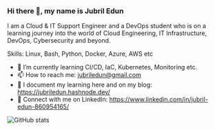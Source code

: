 ### Hi there 👋, my name is Jubril Edun

I am a Cloud & IT Support Engineer and a DevOps student who is on a learning journey into the world of Cloud Engineering, IT Infrastructure, DevOps, Cybersecurity and beyond.

Skills: Linux, Bash, Python, Docker, Azure, AWS etc
- 🌱 I’m currently learning CI/CD, IaC, Kubernetes, Monitoring etc. 
- 📫 How to reach me: jubriledun@gmail.com
- 📘 I document my learning here and on my blog: https://jubriledun.hashnode.dev/
- 👔 Connect with me on LinkedIn: https://www.linkedin.com/in/jubril-edun-860954165/
  
![GitHub stats](https://github-readme-stats.vercel.app/api?username=jubriledun&show_icons=true)   

